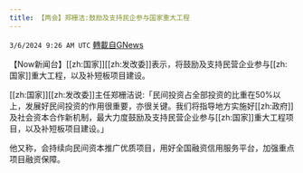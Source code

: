 ```yaml
---
title: 【两会】郑栅洁:鼓励及支持民企参与国家重大工程
---
```

`3/6/2024 9:26 AM UTC` [轉載自GNews](https://gnews.org/articles/2370115)

【Now新闻台】[[zh:国家]][[zh:发改委]]表示，将鼓励及支持民营企业参与[[zh:国家]]重大工程，以及补短板项目建设。

[[zh:国家]][[zh:发改委]]主任郑栅洁说:「民间投资占全部投资的比重在50%以上，发展好民间投资的作用很重要，亦很关键。我们将指导地方实施好[[zh:政府]]及社会资本合作新机制，最大力度鼓励及支持民营企业参与[[zh:国家]]重大工程项目，以及补短板项目建设。」

他又称，会持续向民间资本推广优质项目，用好全国融资信用服务平台，加强重点项目融资保障。
